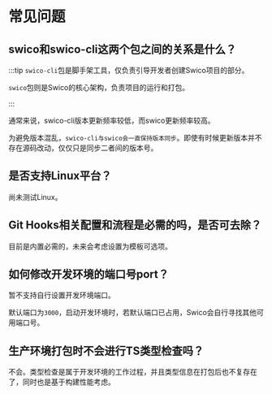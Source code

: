 # 常见问题

## swico和swico-cli这两个包之间的关系是什么？


:::tip
`swico-cli`包是脚手架工具，仅负责引导开发者创建Swico项目的部分。

`swico`包则是Swico的核心架构，负责项目的运行和打包。

:::

通常来说，swico-cli版本更新频率较低，而swico更新频率较高。

为避免版本混乱，`swico-cli与swico会一直保持版本同步`。即使有时候更新版本并不存在源码改动，仅仅只是同步二者间的版本号。


##  是否支持Linux平台？

尚未测试Linux。

## Git Hooks相关配置和流程是必需的吗，是否可去除？

目前是内置必需的，未来会考虑设置为模板可选项。


## 如何修改开发环境的端口号port？

暂不支持自行设置开发环境端口。

默认端口为`3000`，启动开发环境时，若默认端口已占用，Swico会自行寻找其他可用端口号。


## 生产环境打包时不会进行TS类型检查吗？

不会。类型检查是属于开发环境的工作过程，并且类型信息在打包后也不复存在了，同时也是基于构建性能考虑。
